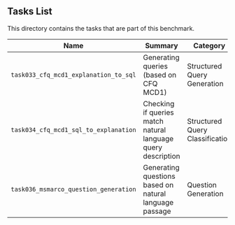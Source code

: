 ## Tasks List 

This directory contains the tasks that are part of this benchmark. 


Name | Summary | Category
---- | ----------- | --------
`task033_cfq_mcd1_explanation_to_sql` | Generating queries (based on CFQ MCD1) | Structured Query Generation  
`task034_cfq_mcd1_sql_to_explanation` | Checking if queries match natural language query description | Structured Query Classification
`task036_msmarco_question_generation` | Generating questions based on natural language passage | Question Generation
